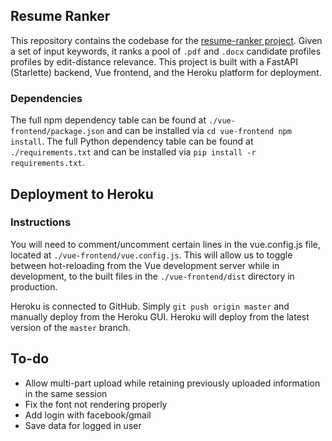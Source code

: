## Resume Ranker

This repository contains the codebase for the [resume-ranker project](resumeranker.herokuapp.com). Given a set of input keywords, it ranks a pool of `.pdf` and `.docx` candidate profiles profiles by edit-distance relevance. This project is built with a FastAPI (Starlette) backend, Vue frontend, and the Heroku platform for deployment.

### Dependencies

The full npm dependency table can be found at `./vue-frontend/package.json` and can be installed via `cd vue-frontend npm install`.
The full Python dependency table can be found at `./requirements.txt` and can be installed via `pip install -r requirements.txt`.

## Deployment to Heroku

### Instructions

You will need to comment/uncomment certain lines in the vue.config.js file, located at `./vue-frontend/vue.config.js`. This will allow us to toggle between hot-reloading from the Vue development server while in development, to the built files in the `./vue-frontend/dist` directory in production.

Heroku is connected to GitHub. Simply `git push origin master` and manually deploy from the Heroku GUI. Heroku will deploy from the latest version of the `master` branch.

## To-do

- Allow multi-part upload while retaining previously uploaded information in the same session
- Fix the font not rendering properly
- Add login with facebook/gmail
- Save data for logged in user
